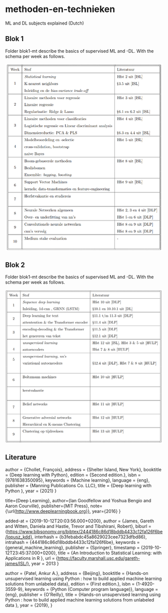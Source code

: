 # methoden-en-technieken
ML and DL subjects explained (Dutch)

## Blok 1
Folder blok1-mt describe the basics of supervised ML and -DL. With the schema per week as follows.

![SchemaBlok1](SchemaBlok1.png)

## Blok 2
Folder blok1-mt describe the basics of supervised ML and -DL. With the schema per week as follows.

![SchemaBlok2](SchemaBlok2.png)

## Literature
[DLP]:
@book{alma9939375068105132,
  author = {Chollet, François},
  address = {Shelter Island, New York},
  booktitle = {Deep learning with Python},
  edition = {Second edition.},
  isbn = {9781638350095},
  keywords = {Machine learning},
  language = {eng},
  publisher = {Manning Publications Co. LLC},
  title = {Deep learning with Python },
  year = {2021}
}

[DL]:
@book{Goodfellow-et-al-2016,
  title={Deep Learning},
  author={Ian Goodfellow and Yoshua Bengio and Aaron Courville},
  publisher={MIT Press},
  note={\url{http://www.deeplearningbook.org}},
  year={2016}
}

[ISL]:
@book{James2013,
  added-at = {2019-10-12T20:03:56.000+0200},
  author = {James, Gareth and Witten, Daniela and Hastie, Trevor and Tibshirani, Robert},
  biburl = {https://www.bibsonomy.org/bibtex/2444186c86d18bddb4433c12fa126f6be/lopusz_kdd},
  interhash = {b3febabdc45a8629023cee7323dfbd86},
  intrahash = {444186c86d18bddb4433c12fa126f6be},
  keywords = {general_machine_learning},
  publisher = {Springer},
  timestamp = {2019-10-12T23:45:37.000+0200},
  title = {An Introduction to Statistical Learning: with Applications in R },
  url = {https://faculty.marshall.usc.edu/gareth-james/ISL/},
  year = 2013
}

[HULP]:
@book{alma9939160894105132,
  author = {Patel, Ankur A.},
  address = {Beijing},
  booktitle = {Hands-on unsupervised learning using Python : how to build applied machine learning solutions from unlabeled data},
  edition = {First edition.},
  isbn = {1-4920-3559-9},
  keywords = {Python (Computer program language)},
  language = {eng},
  publisher = {O'Reilly},
  title = {Hands-on unsupervised learning using Python : how to build applied machine learning solutions from unlabeled data },
  year = {2019},
}
